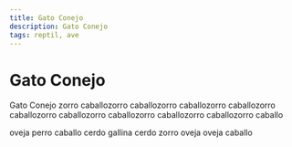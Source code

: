 ```yaml
---
title: Gato Conejo
description: Gato Conejo
tags: reptil, ave
---
```


# Gato Conejo

Gato Conejo zorro caballozorro caballozorro caballozorro caballozorro caballozorro caballozorro caballozorro caballozorro caballozorro caballo

oveja perro caballo cerdo gallina cerdo zorro oveja oveja caballo